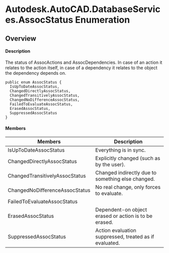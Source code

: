 # Autodesk.AutoCAD.DatabaseServices.AssocStatus Enumeration

## Overview

#### Description
The status of AssocActions and AssocDependencies. In case of an action it relates to the action itself, in case of a dependency it relates to the object the dependency depends on.
```text
public enum AssocStatus {
  IsUpToDateAssocStatus,
  ChangedDirectlyAssocStatus,
  ChangedTransitivelyAssocStatus,
  ChangedNoDifferenceAssocStatus,
  FailedToEvaluateAssocStatus,
  ErasedAssocStatus,
  SuppressedAssocStatus
}
```

#### Members

| Members | Description |
| --- | --- |
| IsUpToDateAssocStatus | Everything is in sync. |
| ChangedDirectlyAssocStatus | Explicitly changed (such as by the user). |
| ChangedTransitivelyAssocStatus | Changed indirectly due to something else changed. |
| ChangedNoDifferenceAssocStatus | No real change, only forces to evaluate. |
| FailedToEvaluateAssocStatus |
| ErasedAssocStatus | Dependent-on object erased or action is to be erased. |
| SuppressedAssocStatus | Action evaluation suppressed, treated as if evaluated. |